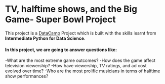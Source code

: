 # TV, halftime shows, and the Big Game- Super Bowl Project
This project is a [DataCamp](https://datacamp.com) Project which is built with the skills learnt from **Intermediate Python for Data Science**.
#### In this project, we are going to answer questions like:
-What are the most extreme game outcomes?
-How does the game affect television viewership?
-How have viewership, TV ratings, and ad cost evolved over time?
-Who are the most prolific musicians in terms of halftime show performances?
